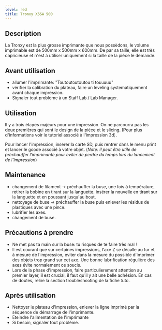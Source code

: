 ```yaml
---
level: red
title: Tronxy X5SA 500
---
```


## Description
<!-- description de la machine -->
La Tronxy est la plus grosse imprimante que nous possèdons, le volume imprimable est de 500mm x 500mm x 600mm. De par sa taille, elle est très capricieuse et n'est à utiliser uniquement si la taille de la pièce le demande.

## Avant utilisation
<!-- prérequis avant de l'utiliser -->
- allumer l'imprimante: "Toutoutoutoutou ti touuuuu"
- vérifier la calibration du plateau, faire un leveling systematiquement avant chaque impression.
- Signaler tout problème à un Staff Lab / Lab Manager.

## Utilisation
<!-- comment utiliser la machine -->
Il y a trois étapes majeurs pour une impression. On ne parcourra pas les deux premières qui sont le design de la pièce et le slicing. (Pour plus d'informations voir le tutoriel associé à l'impression 3d).

Pour lancer l'impression, inserer la carte SD, puis rentrer dans le menu print et lancer le gcode associé à votre objet.
(*Note: il peut être utile de préchauffer l'imprimante pour eviter de perdre du temps lors du lancement de l'impression*)

## Maintenance

- changement de filament -> préchauffer la buse, une fois à température, retirer la bobine en tirant sur la languette. insérer la nouvelle en tirant sur la languette et en poussant jusqu'au bout.
- nettoyage de buse -> préchauffer la buse puis enlever les résidus de plastiques avec une pince.
- lubrifier les axes.
- changement de buse.

## Précautions à prendre
<!-- y a t'il des choses parmis lesquels l'utilisateur doit faire particulièrement attention ? -->
- Ne met pas ta main sur la buse: tu risques de te faire très mal !
- Il est courant que sur certaines impressions, l'axe Z se décalle au fur et à mesure de l'impression, eviter dans la mesure du possible d'imprimer des objets trop grand sur cet axe. Une bonne lubrification régulière des axes évite normalement ce soucis.
- Lors de la phase d'impression, faire particulierement attention au premier layer, il est crucial, il faut qu'il y ait une belle adhésion. En cas de doutes, relire la section troubleshooting de la fiche tuto.

## Après utilisation
<!-- comment laisser la machine dans l'etat dans laquelle on l'a trouvé -->
- Nettoyer le plateau d'impression, enlever la ligne imprimé par la séquence de démarrage de l'imprimante.
- Eteindre l'alimentation de l'imprimante
- Si besoin, signaler tout problème.
